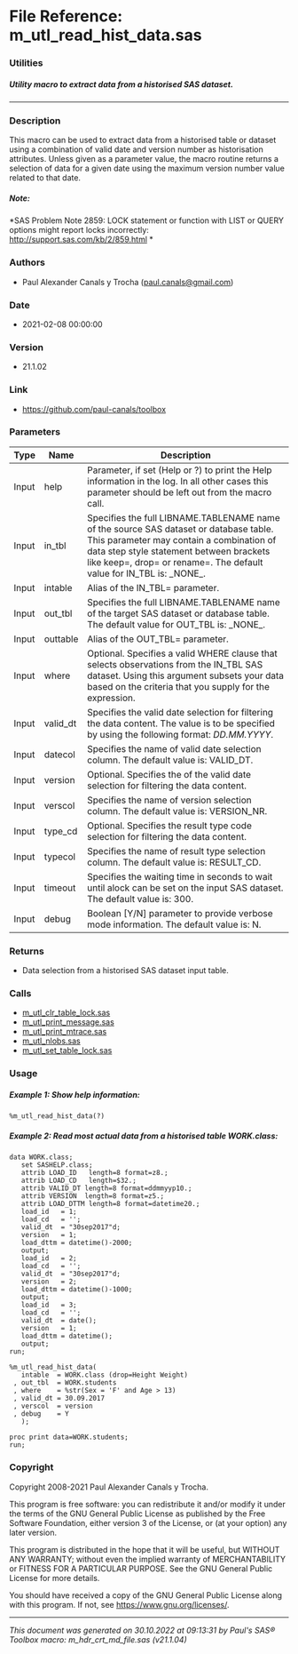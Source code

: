 # File Reference: m_utl_read_hist_data.sas

### Utilities

##### Utility macro to extract data from a historised SAS dataset.

***

### Description
This macro can be used to extract data from a historised table or dataset using a combination of valid date and version number as historisation attributes. Unless given as a parameter value, the macro routine returns a selection of data for a given date using the maximum version number value related to that date.

##### *Note:*
*SAS Problem Note 2859: LOCK statement or function with LIST or QUERY options might report locks incorrectly:
 http://support.sas.com/kb/2/859.html
*

### Authors
* Paul Alexander Canals y Trocha (paul.canals@gmail.com)

### Date
* 2021-02-08 00:00:00

### Version
* 21.1.02

### Link
* https://github.com/paul-canals/toolbox

### Parameters
| Type | Name | Description |
| ---- | ---- | ----------- |
| Input | help | Parameter, if set (Help or ?) to print the Help information in the log. In all other cases this parameter should be left out from the macro call. |
| Input | in_tbl | Specifies the full LIBNAME.TABLENAME name of the source SAS dataset or database table. This parameter may contain a combination of data step style statement between brackets like keep=, drop= or rename=. The default value for IN_TBL is: \_NONE\_. |
| Input | intable | Alias of the IN_TBL= parameter. |
| Input | out_tbl | Specifies the full LIBNAME.TABLENAME name of the target SAS dataset or database table. The default value for OUT_TBL is: \_NONE\_. |
| Input | outtable | Alias of the OUT_TBL= parameter. |
| Input | where | Optional. Specifies a valid WHERE clause that selects observations from the IN_TBL SAS dataset. Using this argument subsets your data based on the criteria that you supply for the expression. |
| Input | valid_dt | Specifies the valid date selection for filtering the data content. The value is to be specified by using the following format: _DD.MM.YYYY_. |
| Input | datecol | Specifies the name of valid date selection column. The default value is: VALID_DT. |
| Input | version | Optional. Specifies the of the valid date selection for filtering the data content. |
| Input | verscol | Specifies the name of version selection column. The default value is: VERSION_NR. |
| Input | type_cd | Optional. Specifies the result type code selection for filtering the data content. |
| Input | typecol | Specifies the name of result type selection column. The default value is: RESULT_CD. |
| Input | timeout | Specifies the waiting time in seconds to wait until alock can be set on the input SAS dataset. The default value is: 300. |
| Input | debug | Boolean [Y/N] parameter to provide verbose mode information. The default value is: N. |

### Returns
* Data selection from a historised SAS dataset input table.

### Calls
* [m_utl_clr_table_lock.sas](m_utl_clr_table_lock.md)
* [m_utl_print_message.sas](m_utl_print_message.md)
* [m_utl_print_mtrace.sas](m_utl_print_mtrace.md)
* [m_utl_nlobs.sas](m_utl_nlobs.md)
* [m_utl_set_table_lock.sas](m_utl_set_table_lock.md)

### Usage

##### Example 1: Show help information:
```sas
%m_utl_read_hist_data(?)
```

##### Example 2: Read most actual data from a historised table WORK.class:
```sas
data WORK.class;
   set SASHELP.class;
   attrib LOAD_ID   length=8 format=z8.;
   attrib LOAD_CD   length=$32.;
   attrib VALID_DT length=8 format=ddmmyyp10.;
   attrib VERSION  length=8 format=z5.;
   attrib LOAD_DTTM length=8 format=datetime20.;
   load_id   = 1;
   load_cd   = '';
   valid_dt  = "30sep2017"d;
   version   = 1;
   load_dttm = datetime()-2000;
   output;
   load_id   = 2;
   load_cd   = '';
   valid_dt  = "30sep2017"d;
   version   = 2;
   load_dttm = datetime()-1000;
   output;
   load_id   = 3;
   load_cd   = '';
   valid_dt  = date();
   version   = 1;
   load_dttm = datetime();
   output;
run;

%m_utl_read_hist_data(
   intable  = WORK.class (drop=Height Weight)
 , out_tbl  = WORK.students
 , where    = %str(Sex = 'F' and Age > 13)
 , valid_dt = 30.09.2017
 , verscol  = version
 , debug    = Y
   );

proc print data=WORK.students;
run;
```

### Copyright
Copyright 2008-2021 Paul Alexander Canals y Trocha. 
 
This program is free software: you can redistribute it and/or modify 
it under the terms of the GNU General Public License as published by 
the Free Software Foundation, either version 3 of the License, or 
(at your option) any later version. 
 
This program is distributed in the hope that it will be useful, 
but WITHOUT ANY WARRANTY; without even the implied warranty of 
MERCHANTABILITY or FITNESS FOR A PARTICULAR PURPOSE. See the 
GNU General Public License for more details. 
 
You should have received a copy of the GNU General Public License 
along with this program. If not, see <https://www.gnu.org/licenses/>. 


***
*This document was generated on 30.10.2022 at 09:13:31  by Paul's SAS&reg; Toolbox macro: m_hdr_crt_md_file.sas (v21.1.04)*
